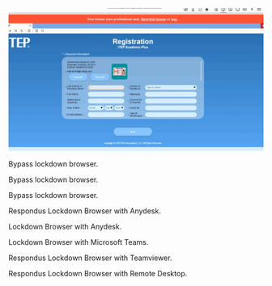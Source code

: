 ![screenshot](./Screenshot_2.png)

Bypass lockdown browser.

Bypass lockdown browser.

Bypass lockdown browser.

Respondus Lockdown Browser with Anydesk.

Lockdown Browser with Anydesk.

Lockdown Browser with Microsoft Teams.

Respondus Lockdown Browser with Teamviewer.

Respondus Lockdown Browser with Remote Desktop.
